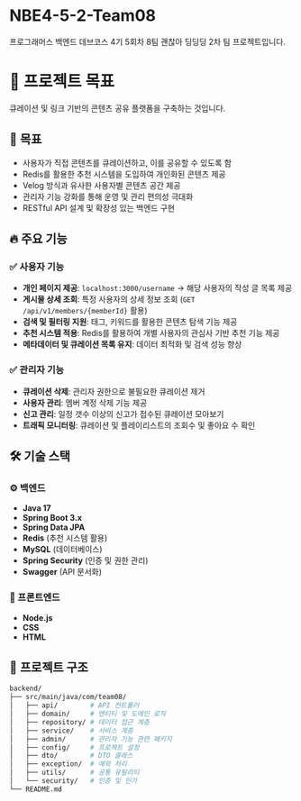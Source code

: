 # NBE4-5-2-Team08
프로그래머스 백엔드 데브코스 4기 5회차 8팀 괜찮아 딩딩딩 2차 팀 프로젝트입니다.

# 📌 프로젝트 목표
큐레이션 및 링크 기반의 콘텐츠 공유 플랫폼을 구축하는 것입니다.

## 🚀 목표
- 사용자가 직접 콘텐츠를 큐레이션하고, 이를 공유할 수 있도록 함  
- Redis를 활용한 추천 시스템을 도입하여 개인화된 콘텐츠 제공  
- Velog 방식과 유사한 사용자별 콘텐츠 공간 제공  
- 관리자 기능 강화를 통해 운영 및 관리 편의성 극대화  
- RESTful API 설계 및 확장성 있는 백엔드 구현

## 🔥 주요 기능
### ✅ 사용자 기능
- **개인 페이지 제공**: `localhost:3000/username` → 해당 사용자의 작성 글 목록 제공
- **게시물 상세 조회**: 특정 사용자의 상세 정보 조회 (`GET /api/v1/members/{memberId}` 활용)
- **검색 및 필터링 지원**: 태그, 키워드를 활용한 콘텐츠 탐색 기능 제공
- **추천 시스템 적용**: Redis를 활용하여 개별 사용자의 관심사 기반 추천 기능 제공
- **메타데이터 및 큐레이션 목록 유지**: 데이터 최적화 및 검색 성능 향상

### ✅ 관리자 기능
- **큐레이션 삭제**: 관리자 권한으로 불필요한 큐레이션 제거
- **사용자 관리**: 멤버 계정 삭제 기능 제공
- **신고 관리**: 일정 갯수 이상의 신고가 접수된 큐레이션 모아보기
- **트래픽 모니터링**: 큐레이션 및 플레이리스트의 조회수 및 좋아요 수 확인

## 🛠 기술 스택
### ⚙️ 백엔드
- **Java 17**
- **Spring Boot 3.x**
- **Spring Data JPA**
- **Redis** (추천 시스템 활용)
- **MySQL** (데이터베이스)
- **Spring Security** (인증 및 권한 관리)
- **Swagger** (API 문서화)

### 🎨 프론트엔드
- **Node.js** 
- **CSS**
- **HTML**

## 📂 프로젝트 구조
```bash
backend/
├── src/main/java/com/team08/
│   ├── api/        # API 컨트롤러
│   ├── domain/     # 엔티티 및 도메인 로직
│   ├── repository/ # 데이터 접근 계층
│   ├── service/    # 서비스 계층
│   ├── admin/      # 관리자 기능 관련 패키지
│   ├── config/     # 프로젝트 설정
│   ├── dto/        # DTO 클래스
│   ├── exception/  # 예외 처리
│   ├── utils/      # 공통 유틸리티
│   └── security/   # 인증 및 인가
└── README.md
```

